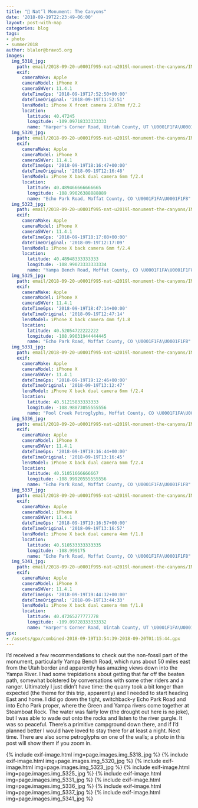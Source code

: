 ```yaml
---
title: "🦕 Nat’l Monument: The Canyons"
date: '2018-09-19T22:23:49-06:00'
layout: post-with-map
categories: blog
tags:
- photo
- summer2018
author: blalor@bravo5.org
images:
  img_5318_jpg:
    path: email/2018-09-20-u0001f995-nat-u2019l-monument-the-canyons/IMG_5318.jpg
    exif:
      cameraMake: Apple
      cameraModel: iPhone X
      cameraSWVer: 11.4.1
      dateTimeGps: '2018-09-19T17:52:50+00:00'
      dateTimeOriginal: '2018-09-19T11:52:51'
      lensModel: iPhone X front camera 2.87mm f/2.2
      location:
        latitude: 40.47245
        longitude: -109.09718333333333
        name: "Harper's Corner Road, Uintah County, UT \U0001F1FA\U0001F1F8"
  img_5320_jpg:
    path: email/2018-09-20-u0001f995-nat-u2019l-monument-the-canyons/IMG_5320.jpg
    exif:
      cameraMake: Apple
      cameraModel: iPhone X
      cameraSWVer: 11.4.1
      dateTimeGps: '2018-09-19T18:16:47+00:00'
      dateTimeOriginal: '2018-09-19T12:16:48'
      lensModel: iPhone X back dual camera 6mm f/2.4
      location:
        latitude: 40.489466666666665
        longitude: -108.99026388888889
        name: "Echo Park Road, Moffat County, CO \U0001F1FA\U0001F1F8"
  img_5323_jpg:
    path: email/2018-09-20-u0001f995-nat-u2019l-monument-the-canyons/IMG_5323.jpg
    exif:
      cameraMake: Apple
      cameraModel: iPhone X
      cameraSWVer: 11.4.1
      dateTimeGps: '2018-09-19T18:17:08+00:00'
      dateTimeOriginal: '2018-09-19T12:17:09'
      lensModel: iPhone X back camera 6mm f/2.4
      location:
        latitude: 40.48948333333333
        longitude: -108.99023333333334
        name: "Yampa Bench Road, Moffat County, CO \U0001F1FA\U0001F1F8"
  img_5325_jpg:
    path: email/2018-09-20-u0001f995-nat-u2019l-monument-the-canyons/IMG_5325.jpg
    exif:
      cameraMake: Apple
      cameraModel: iPhone X
      cameraSWVer: 11.4.1
      dateTimeGps: '2018-09-19T18:47:14+00:00'
      dateTimeOriginal: '2018-09-19T12:47:14'
      lensModel: iPhone X back camera 4mm f/1.8
      location:
        latitude: 40.52054722222222
        longitude: -108.99031944444445
        name: "Echo Park Road, Moffat County, CO \U0001F1FA\U0001F1F8"
  img_5331_jpg:
    path: email/2018-09-20-u0001f995-nat-u2019l-monument-the-canyons/IMG_5331.jpg
    exif:
      cameraMake: Apple
      cameraModel: iPhone X
      cameraSWVer: 11.4.1
      dateTimeGps: '2018-09-19T19:12:46+00:00'
      dateTimeOriginal: '2018-09-19T13:12:47'
      lensModel: iPhone X back dual camera 6mm f/2.4
      location:
        latitude: 40.51215833333333
        longitude: -108.98873055555556
        name: "Pool Creek Petroglyphs, Moffat County, CO \U0001F1FA\U0001F1F8"
  img_5336_jpg:
    path: email/2018-09-20-u0001f995-nat-u2019l-monument-the-canyons/IMG_5336.jpg
    exif:
      cameraMake: Apple
      cameraModel: iPhone X
      cameraSWVer: 11.4.1
      dateTimeGps: '2018-09-19T19:16:44+00:00'
      dateTimeOriginal: '2018-09-19T13:16:45'
      lensModel: iPhone X back dual camera 6mm f/2.4
      location:
        latitude: 40.51051666666667
        longitude: -108.99920555555556
        name: "Echo Park Road, Moffat County, CO \U0001F1FA\U0001F1F8"
  img_5337_jpg:
    path: email/2018-09-20-u0001f995-nat-u2019l-monument-the-canyons/IMG_5337.jpg
    exif:
      cameraMake: Apple
      cameraModel: iPhone X
      cameraSWVer: 11.4.1
      dateTimeGps: '2018-09-19T19:16:57+00:00'
      dateTimeOriginal: '2018-09-19T13:16:57'
      lensModel: iPhone X back dual camera 4mm f/1.8
      location:
        latitude: 40.510533333333335
        longitude: -108.999175
        name: "Echo Park Road, Moffat County, CO \U0001F1FA\U0001F1F8"
  img_5341_jpg:
    path: email/2018-09-20-u0001f995-nat-u2019l-monument-the-canyons/IMG_5341.jpg
    exif:
      cameraMake: Apple
      cameraModel: iPhone X
      cameraSWVer: 11.4.1
      dateTimeGps: '2018-09-19T19:44:32+00:00'
      dateTimeOriginal: '2018-09-19T13:44:33'
      lensModel: iPhone X back dual camera 4mm f/1.8
      location:
        latitude: 40.47265277777778
        longitude: -109.09728333333332
        name: "Harper's Corner Road, Uintah County, UT \U0001F1FA\U0001F1F8"
gpx:
- /assets/gpx/combined-2018-09-19T13:54:39-2018-09-20T01:15:44.gpx
---
```


I’d received a few recommendations to check out the non-fossil part of the monument, particularly Yampa Bench Road, which runs about 50 miles east from the Utah border and apparently has amazing views down into the Yampa River. I had some trepidations about getting that far off the beaten path, somewhat bolstered by conversations with some other riders and a ranger. Ultimately I just didn’t have time: the quarry took a bit longer than expected (the theme for this trip, apparently) and I needed to start heading East and home. I did go down the tight, switchback-y Echo Park Road and into Echo Park proper, where the Green and Yampa rivers come together at Steamboat Rock. The water was fairly low (the drought out here is no joke), but I was able to wade out onto the rocks and listen to the river gurgle. It was so peaceful. There’s a primitive campground down there, and if I’d planned better I would have loved to stay there for at least a night. Next time. There are also some petroglyphs on one of the walls; a photo in this post will show them if you zoom in. 

{% include exif-image.html img=page.images.img_5318_jpg %}
{% include exif-image.html img=page.images.img_5320_jpg %}
{% include exif-image.html img=page.images.img_5323_jpg %}
{% include exif-image.html img=page.images.img_5325_jpg %}
{% include exif-image.html img=page.images.img_5331_jpg %}
{% include exif-image.html img=page.images.img_5336_jpg %}
{% include exif-image.html img=page.images.img_5337_jpg %}
{% include exif-image.html img=page.images.img_5341_jpg %}
